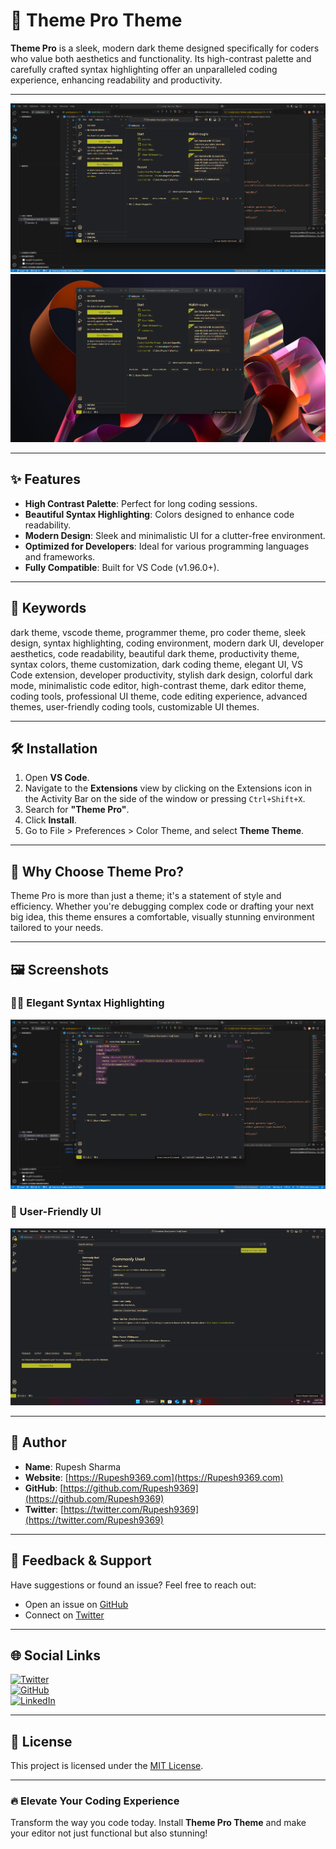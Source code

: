 # 🌌 Theme Pro Theme  

**Theme Pro** is a sleek, modern dark theme designed specifically for coders who value both aesthetics and functionality. Its high-contrast palette and carefully crafted syntax highlighting offer an unparalleled coding experience, enhancing readability and productivity.  

---

![Theme Pro Preview 1](https://raw.githubusercontent.com/Rupesh9369/Codely-Dark-Pro-Theme/refs/heads/main/Screenshots/1.png)  
![Theme Pro Preview 2](https://raw.githubusercontent.com/Rupesh9369/Codely-Dark-Pro-Theme/refs/heads/main/Screenshots/2.png)  
 

---

## ✨ Features  

- **High Contrast Palette**: Perfect for long coding sessions.  
- **Beautiful Syntax Highlighting**: Colors designed to enhance code readability.  
- **Modern Design**: Sleek and minimalistic UI for a clutter-free environment.  
- **Optimized for Developers**: Ideal for various programming languages and frameworks.  
- **Fully Compatible**: Built for VS Code (v1.96.0+).  

---

## 🔑 Keywords  

dark theme, vscode theme, programmer theme, pro coder theme, sleek design, syntax highlighting, coding environment, modern dark UI, developer aesthetics, code readability, beautiful dark theme, productivity theme, syntax colors, theme customization, dark coding theme, elegant UI, VS Code extension, developer productivity, stylish dark design, colorful dark mode, minimalistic code editor, high-contrast theme, dark editor theme, coding tools, professional UI theme, code editing experience, advanced themes, user-friendly coding tools, customizable UI themes.  

---

## 🛠️ Installation  

1. Open **VS Code**.  
2. Navigate to the **Extensions** view by clicking on the Extensions icon in the Activity Bar on the side of the window or pressing `Ctrl+Shift+X`.  
3. Search for **"Theme Pro"**.  
4. Click **Install**.  
5. Go to File > Preferences > Color Theme, and select **Theme Theme**.  

---

## 🌟 Why Choose Theme Pro?  

Theme Pro is more than just a theme; it's a statement of style and efficiency. Whether you're debugging complex code or drafting your next big idea, this theme ensures a comfortable, visually stunning environment tailored to your needs.  

---

## 🖼️ Screenshots  

### 🧑‍💻 Elegant Syntax Highlighting  
![Syntax Highlighting](https://raw.githubusercontent.com/Rupesh9369/Codely-Dark-Pro-Theme/refs/heads/main/Screenshots/3.png)  

### 🚀 User-Friendly UI  
![UI Design](https://raw.githubusercontent.com/Rupesh9369/Codely-Dark-Pro-Theme/refs/heads/main/Screenshots/4.png)  

---

## 👤 Author  

- **Name**: Rupesh Sharma  
- **Website**: [https://Rupesh9369.com](https://Rupesh9369.com)  
- **GitHub**: [https://github.com/Rupesh9369](https://github.com/Rupesh9369)  
- **Twitter**: [https://twitter.com/Rupesh9369](https://twitter.com/Rupesh9369)  

---

## 💬 Feedback & Support  

Have suggestions or found an issue? Feel free to reach out:  

- Open an issue on [GitHub](https://github.com/Rupesh9369/Codely-Dark-Theme/issues)  
- Connect on [Twitter](https://twitter.com/Rupesh9369)  

---

## 🌐 Social Links  

[![Twitter](https://img.shields.io/badge/Twitter-Follow-blue?logo=twitter)](https://twitter.com/Rupesh9369)  
[![GitHub](https://img.shields.io/badge/GitHub-Visit-green?logo=github)](https://github.com/Rupesh9369)  
[![LinkedIn](https://img.shields.io/badge/LinkedIn-Connect-blue?logo=linkedin)](https://linkedin.com/in/Rupesh9369)  

---

## 📃 License  

This project is licensed under the [MIT License](https://opensource.org/licenses/MIT).  

---

### 🔥 Elevate Your Coding Experience  

Transform the way you code today. Install **Theme Pro Theme** and make your editor not just functional but also stunning!  
